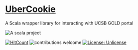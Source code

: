 # [UberCookie](https://github.com/sguzman/UberCookie)
A Scala wrapper library for interacting with UCSB GOLD portal

![A scala project](https://i.imgur.com/vBOMoBu.png)


[![HitCount](http://hits.dwyl.io/sguzman/UberCookie.svg)](http://hits.dwyl.io/sguzman/UberCookie)
![contributions welcome](https://img.shields.io/badge/contributions-welcome-brightgreen.svg?style=flat)
[![License: Unlicense](https://img.shields.io/badge/license-Unlicense-blue.svg)](http://unlicense.org/)